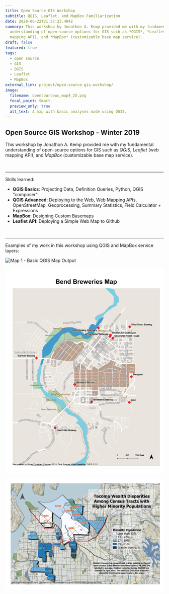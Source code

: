 ```yaml
---
title: Open Source GIS Workshop
subtitle: QGIS, Leaflet, and MapBox Familiarization
date: 2020-06-22T21:37:23.404Z
summary: This workshop by Jonathon A. Kemp provided me with my fundamental
  understanding of open-source options for GIS such as *QGIS*, *Leaflet* (web
  mapping API), and *MapBox* (customizable base map service).
draft: false
featured: true
tags:
  - open source
  - GIS
  - QGIS
  - Leaflet
  - MapBox
external_link: project/open-source-gis-workshop/
image:
  filename: opensourcews_map4_25.png
  focal_point: Smart
  preview_only: true
  alt_text: A map with basic analyses made using QGIS.
---
```

## **Open Source GIS Workshop - Winter 2019**

This workshop by Jonathon A. Kemp provided me with my fundamental understanding of open-source options for GIS such as *QGIS*, *Leaflet* (web mapping API), and *MapBox* (customizable base map service).

<br>

<hr>

Skills learned:

* **QGIS Basics**: Projecting Data, Definition Queries, Python, QGIS "composer"
* **QGIS Advanced**: Deploying to the Web, Web Mapping APIs, OpenStreetMap, Geoprocessing, Summary Statistics, Field Calculator + Expressions
* **MapBox**: Designing Custom Basemaps
* **Leaflet API**: Deploying a Simple Web Map to Github

<br>

<hr>

Examples of my work in this workshop using QGIS and MapBox service layers:

![Map 1 - Basic QGIS Map Output](opensourcews_map1.png "First QGIS Map")

![Map 2 - QGIS and Open Street Map](opensourcews_map2.png "Second QGIS Map")

![Map 4 - Cumulative Skills Map](opensourcews_map4.png "Final QGIS Map")